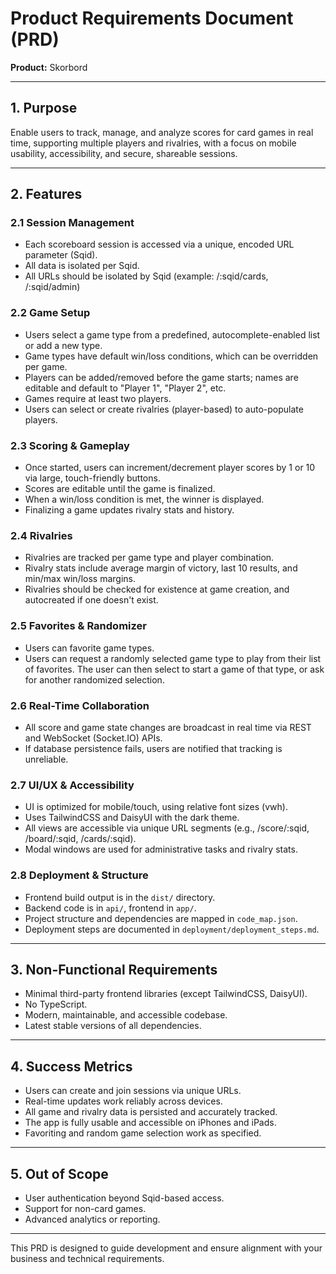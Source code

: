 # Product Requirements Document (PRD)

**Product:** Skorbord

---

## 1. Purpose

Enable users to track, manage, and analyze scores for card games in real time, supporting multiple players and rivalries, with a focus on mobile usability, accessibility, and secure, shareable sessions.

---

## 2. Features

### 2.1 Session Management

- Each scoreboard session is accessed via a unique, encoded URL parameter (Sqid).
- All data is isolated per Sqid.
- All URLs should be isolated by Sqid (example: /:sqid/cards, /:sqid/admin)

### 2.2 Game Setup

- Users select a game type from a predefined, autocomplete-enabled list or add a new type.
- Game types have default win/loss conditions, which can be overridden per game.
- Players can be added/removed before the game starts; names are editable and default to "Player 1", "Player 2", etc.
- Games require at least two players.
- Users can select or create rivalries (player-based) to auto-populate players.

### 2.3 Scoring & Gameplay

- Once started, users can increment/decrement player scores by 1 or 10 via large, touch-friendly buttons.
- Scores are editable until the game is finalized.
- When a win/loss condition is met, the winner is displayed.
- Finalizing a game updates rivalry stats and history.

### 2.4 Rivalries

- Rivalries are tracked per game type and player combination.
- Rivalry stats include average margin of victory, last 10 results, and min/max win/loss margins.
- Rivalries should be checked for existence at game creation, and autocreated if one doesn't exist.

### 2.5 Favorites & Randomizer

- Users can favorite game types.
- Users can request a randomly selected game type to play from their list of favorites. The user can then select to start a game of that type, or ask for another randomized selection.

### 2.6 Real-Time Collaboration

- All score and game state changes are broadcast in real time via REST and WebSocket (Socket.IO) APIs.
- If database persistence fails, users are notified that tracking is unreliable.

### 2.7 UI/UX & Accessibility

- UI is optimized for mobile/touch, using relative font sizes (vwh).
- Uses TailwindCSS and DaisyUI with the dark theme.
- All views are accessible via unique URL segments (e.g., /score/:sqid, /board/:sqid, /cards/:sqid).
- Modal windows are used for administrative tasks and rivalry stats.

### 2.8 Deployment & Structure

- Frontend build output is in the `dist/` directory.
- Backend code is in `api/`, frontend in `app/`.
- Project structure and dependencies are mapped in `code_map.json`.
- Deployment steps are documented in `deployment/deployment_steps.md`.

---

## 3. Non-Functional Requirements

- Minimal third-party frontend libraries (except TailwindCSS, DaisyUI).
- No TypeScript.
- Modern, maintainable, and accessible codebase.
- Latest stable versions of all dependencies.

---

## 4. Success Metrics

- Users can create and join sessions via unique URLs.
- Real-time updates work reliably across devices.
- All game and rivalry data is persisted and accurately tracked.
- The app is fully usable and accessible on iPhones and iPads.
- Favoriting and random game selection work as specified.

---

## 5. Out of Scope

- User authentication beyond Sqid-based access.
- Support for non-card games.
- Advanced analytics or reporting.

---

This PRD is designed to guide development and ensure alignment with your business and technical requirements.
